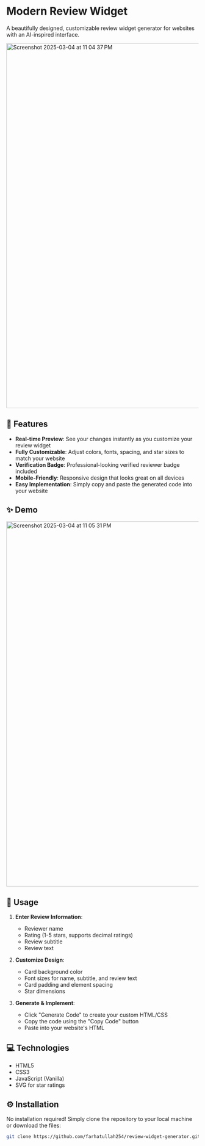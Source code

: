 # Modern Review Widget

A beautifully designed, customizable review widget generator for websites with an AI-inspired interface.

<img width="957" alt="Screenshot 2025-03-04 at 11 04 37 PM" src="https://github.com/user-attachments/assets/8518503f-3245-428f-aecc-46d18fe347bb" />

## 🌟 Features

- **Real-time Preview**: See your changes instantly as you customize your review widget
- **Fully Customizable**: Adjust colors, fonts, spacing, and star sizes to match your website
- **Verification Badge**: Professional-looking verified reviewer badge included
- **Mobile-Friendly**: Responsive design that looks great on all devices
- **Easy Implementation**: Simply copy and paste the generated code into your website

## ✨ Demo
<img width="957" alt="Screenshot 2025-03-04 at 11 05 31 PM" src="https://github.com/user-attachments/assets/c11bd706-bb4f-41e7-812d-7e25f8f8d0c4" />


## 🚀 Usage

1. **Enter Review Information**:
   - Reviewer name
   - Rating (1-5 stars, supports decimal ratings)
   - Review subtitle
   - Review text

2. **Customize Design**:
   - Card background color
   - Font sizes for name, subtitle, and review text
   - Card padding and element spacing
   - Star dimensions

3. **Generate & Implement**:
   - Click "Generate Code" to create your custom HTML/CSS
   - Copy the code using the "Copy Code" button
   - Paste into your website's HTML

## 💻 Technologies

- HTML5
- CSS3
- JavaScript (Vanilla)
- SVG for star ratings

## ⚙️ Installation

No installation required! Simply clone the repository to your local machine or download the files:

```bash
git clone https://github.com/farhatullah254/review-widget-generator.git
